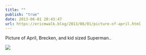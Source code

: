 ```yaml
---
title: ""
publish: "true"
date: 2013-06-01 20:43:47
url: https://ericmwalk.blog/2013/06/01/picture-of-april.html
---
```


Picture of April, Brecken, and kid sized Superman..

![](https://ericmwalk.blog/uploads/2022/b7a7bcf4d8.jpg)